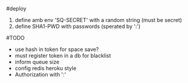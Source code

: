 #deploy

1. define amb env 'SQ-SECRET' with a random string (must be secret)  
2. define SHA1-PWD with passwords (sperated by ':')


#TODO
* use hash in token for space save?
* must register token in a db for blacklist
* inform queue size
* config redis heroku style
* Authorization with ':'